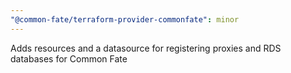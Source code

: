 ```yaml
---
"@common-fate/terraform-provider-commonfate": minor
---
```


Adds resources and a datasource for registering proxies and RDS databases for Common Fate
